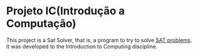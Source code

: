 # Projeto IC(Introdução a Computação)

This project is a Sat Solver, that is, a program to try to solve [SAT problems](https://en.wikipedia.org/wiki/Boolean_satisfiability_problem). It was developed to the Introduction to Computing discipline.
